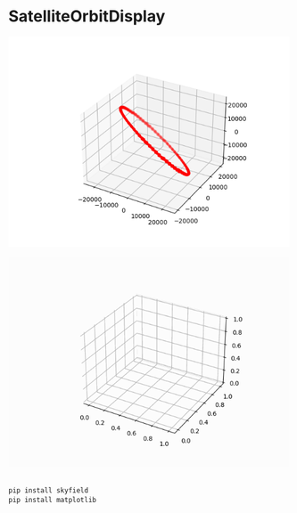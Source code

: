 # SatelliteOrbitDisplay
![Satellite Orbit Image 1](orbit_display.png)

![Satellite Orbit Image 2](orbit_test2.gif)
```python

pip install skyfield
pip install matplotlib

```
